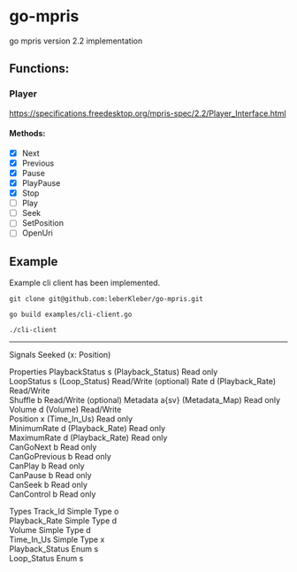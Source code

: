 # go-mpris
go mpris version 2.2 implementation 

## Functions:

### Player
https://specifications.freedesktop.org/mpris-spec/2.2/Player_Interface.html
#### Methods:
- [X] Next
- [X] Previous
- [X] Pause
- [X] PlayPause
- [X] Stop
- [ ] Play
- [ ] Seek
- [ ] SetPosition
- [ ] OpenUri

## Example
Example cli client has been implemented.

```shell
git clone git@github.com:leberKleber/go-mpris.git

go build examples/cli-client.go

./cli-client
```


---
Signals
Seeked 	(x: Position) 	

Properties
PlaybackStatus 	s (Playback_Status) 	Read only 		
LoopStatus 	s (Loop_Status) 	Read/Write 		(optional)
Rate 	d (Playback_Rate) 	Read/Write 		
Shuffle 	b 	Read/Write 		(optional)
Metadata 	a{sv} (Metadata_Map) 	Read only 		
Volume 	d (Volume) 	Read/Write 		
Position 	x (Time_In_Us) 	Read only 		
MinimumRate 	d (Playback_Rate) 	Read only 		
MaximumRate 	d (Playback_Rate) 	Read only 		
CanGoNext 	b 	Read only 		
CanGoPrevious 	b 	Read only 		
CanPlay 	b 	Read only 		
CanPause 	b 	Read only 		
CanSeek 	b 	Read only 		
CanControl 	b 	Read only 	

Types
Track_Id 	Simple Type 	o 	
Playback_Rate 	Simple Type 	d 	
Volume 	Simple Type 	d 	
Time_In_Us 	Simple Type 	x 	
Playback_Status 	Enum 	s 	
Loop_Status 	Enum 	s 	